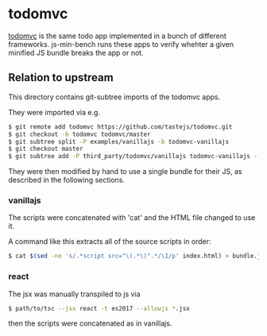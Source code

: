 # todomvc

[todomvc](https://github.com/tastejs/todomvc) is the same todo app implemented
in a bunch of different frameworks. js-min-bench runs these apps to verify
whehter a given minified JS bundle breaks the app or not.

## Relation to upstream

This directory contains git-subtree imports of the todomvc apps.

They were imported via e.g.

```sh
$ git remote add todomvc https://github.com/tastejs/todomvc.git
$ git checkout -b todomvc todomvc/master
$ git subtree split -P examples/vanillajs -b todomvc-vanillajs
$ git checkout master
$ git subtree add -P third_party/todomvc/vanillajs todomvc-vanillajs --squash
```

They were then modified by hand to use a single bundle for their JS, as
described in the following sections.

### vanillajs

The scripts were concatenated with 'cat' and the HTML file changed to use it.

A command like this extracts all of the source scripts in order:

```sh
$ cat $(sed -ne 's/.*script src="\(.*\)".*/\1/p' index.html) > bundle.js
```

### react

The jsx was manually transpiled to js via

```sh
$ path/to/tsc --jsx react -t es2017 --allowjs *.jsx
```

then the scripts were concatenated as in vanillajs.
